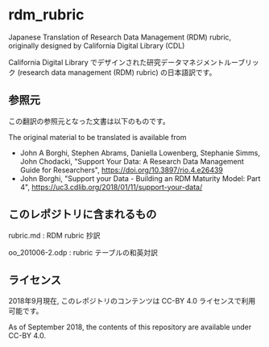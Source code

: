 # rdm_rubric
Japanese Translation of Research Data Management (RDM) rubric, originally designed by California Digital Library (CDL)

California Digital Library でデザインされた研究データマネジメントルーブリック (research data management (RDM) rubric) の日本語訳です。

## 参照元
この翻訳の参照元となった文書は以下のものです。

The original material to be translated is available from 

* John A Borghi, Stephen Abrams, Daniella Lowenberg, Stephanie Simms, John Chodacki, "Support Your Data: A Research Data Management Guide for Researchers", https://doi.org/10.3897/rio.4.e26439
* John Borghi, "Support your Data - Building an RDM Maturity Model: Part 4", https://uc3.cdlib.org/2018/01/11/support-your-data/

## このレポジトリに含まれるもの
rubric.md : RDM rubric 抄訳

oo_201006-2.odp : rubric テーブルの和英対訳

## ライセンス
2018年9月現在, このレポジトリのコンテンツは CC-BY 4.0 ライセンスで利用可能です。

As of September 2018, the contents of this repository are available under CC-BY 4.0.
